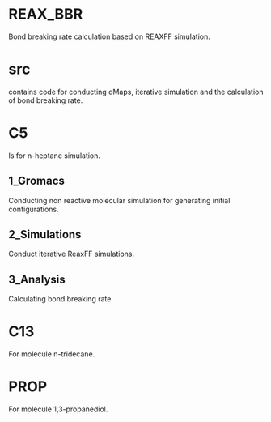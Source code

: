 # REAX_BBR
Bond breaking rate calculation based on REAXFF simulation.

# src 
contains code for conducting dMaps, iterative simulation and the calculation of bond breaking rate.

# C5
Is for n-heptane simulation.

## 1_Gromacs
Conducting non reactive molecular simulation for generating initial configurations.

## 2_Simulations
Conduct iterative ReaxFF simulations.

## 3_Analysis
Calculating bond breaking rate.

# C13
For molecule n-tridecane.

# PROP
For molecule 1,3-propanediol.



